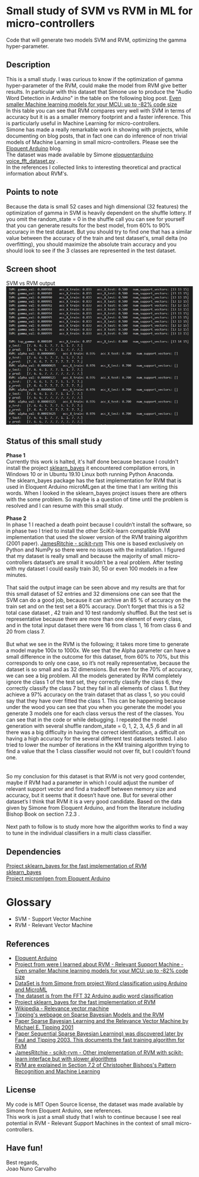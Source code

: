 # Small study of SVM vs RVM in ML for micro-controllers
Code that will generate two models SVM and RVM, optimizing the gamma hyper-parameter.

## Description
This is a small study. I was curious to know if the optimization of gamma hyper-parameter of the RVM, could make the model from RVM give better results. In particular with this dataset that Simone use to produce the "Audio Word Detection in Arduino" in the table on the following blog post. [Even smaller Machine learning models for your MCU: up to -82% code size](https://eloquentarduino.github.io/2020/02/even-smaller-machine-learning-models-for-your-mcu/) <br>
In this table you can see that RVM compares very well with SVM in terms of accuracy but it is as a smaller memory footprint and a faster inference. This is particularly useful in Machine Learning for micro-controllers.<br>
Simone has made a really remarkable work in showing with projects, while documenting on blog posts, that in fact one can do inference of non trivial models of Machine Learning in small micro-controllers. Please see the [Eloquent Arduino](https://eloquentarduino.github.io/) blog.   
The dataset was made available by Simone [eloquentarduino voice_fft_dataset.py](https://gist.github.com/eloquentarduino/225039696c59475deef7ea182a7e1569) . <br>
In the references I collected links to interesting theoretical and practical information about RVM's.

## Points to note
Because the data is small 52 cases and high dimensional (32 features) the optimization of gamma in SVM is heavily dependent on the shuffle lottery. If you omit the random_state = 0 in the shuffle call you can see for yourself that you can generate results for the best model, from 60% to 90% accuracy in the test dataset. But you should try to find one that has a similar value between the accuracy of the train and test dataset's, small delta (no overfitting), you should maximize the absolute train accuracy and you should look to see if the 3 classes are represented in the test dataset.      

## Screen shoot
SVM vs RVM output <br>
![SVM vs RVM - model generation and gamma alpha optimization](./SVM_vs_RVM_output.png)

## Status of this small study
**Phase 1** <br>
Currently this work is halted, it's half done because because I couldn't install the project [sklearn_bayes](https://github.com/AmazaspShumik/sklearn_bayes/) it encountered compilation errors, in Windows 10 or in Ubuntu 19.10 Linux both running Python Anaconda.<br>
The sklearn_bayes package has the fast implementation for RVM that is used in Eloquent Arduino microMLgen at the time that I am writing this words. When I looked in the sklearn_bayes project issues there are others with the some problem. So maybe is a question of time until the problem is resolved and I can resume with this small study. <br>
<br>
**Phase 2** <br>
In phase 1 I reached a death point because I couldn’t install the software, so in phase two I tried to install the other SciKit-learn compatible RVM implementation that used the slower version of the RVM training algorithm (2001 paper).  [JamesRitchie - scikit-rvm](https://github.com/JamesRitchie/scikit-rvm)  This one is based exclusively on Python and NumPy so there were no issues with the installation. I figured that my dataset is really small and because the majority of small micro-controllers dataset’s are small it wouldn’t be a real problem. After testing with my dataset I could easily train 30, 50 or even 100 models in a few minutes. <br>
<br>
That said the output image can be seen above and my results are that for this small dataset of 52 entries and 32 dimensions one can see that the SVM can do a good job, because it can archive an 85 % of accuracy on the train set and on the test set a 80% accuracy. Don’t forget that this is a 52 total case dataset , 42 train and 10 test randomly shuffled. But the test set is representative because there are more than one element of every class, and in the total input dataset there were 16 from class 1, 16 from class 6 and 20 from class 7. <br>
<br>
But what we see in the RVM is the following; it takes more time to generate a model maybe 100x to 1000x. We see that the Alpha parameter can have a small difference in the outcome for this dataset, from 60% to 70%, but this corresponds to only one case, so it’s not really representative, because the dataset is so small and as 32 dimensions. But even for the 70% of accuracy, we can see a big problem.  All the models generated by RVM completely ignore the class 1 of the test set, they correctly classify the class 6, they correctly classify the class 7 but they fail in all elements of class 1. But they achieve a 97% accuracy on the train dataset that as class 1, so you could say that they have over fitted the class 1. This can be happening because under the wood you can see that you when you generate the model you generate 3 models one for each class versus the rest of the classes. You can see that in the code or while debugging.  I repeated the model generation with several shuffle random_state = 0, 1, 2, 3, 4,5 ,6 and in all there was a big difficulty in  having the correct identification, a difficult on having a high accuracy for the several different test datasets tested.  I also tried to lower the number of iterations in the KM training algorithm trying to find a value that the 1 class classifier would not over fit, but I couldn’t found one.<br>  
<br>
So my conclusion for this dataset is that RVM is not very good contender, maybe if  RVM had a parameter in which I could adjust the number of relevant support vector and find a tradeoff between memory size and accuracy, but it seems that it doesn’t have one. But for several other dataset’s I think that RVM it is a very good candidate. Based on the data given by Simone from Eloquent Arduino, and from the literature including Bishop Book on section 7.2.3 . <br>
<br>
Next path to follow is to study more how the algorithm works to find a way to tune in the individual classifiers in a multi class classifier.

## Dependencies
[Project sklearn_bayes for the fast implementation of RVM](https://github.com/AmazaspShumik/sklearn_bayes/) <br>
[sklearn_bayes](https://github.com/AmazaspShumik/sklearn_bayes/) <br>
[Project micromlgen from Eloquent Arduino](https://github.com/eloquentarduino/micromlgen) <br>

# Glossary
* SVM - Support Vector Machine 
* RVM - Relevant Vector Machine

## References
* [Eloquent Arduino](https://eloquentarduino.github.io/)
* [Project from were I learned about RVM - Relevant Support Machine - Even smaller Machine learning models for your MCU: up to -82% code size](https://eloquentarduino.github.io/2020/02/even-smaller-machine-learning-models-for-your-mcu/)
* [DataSet is from Simone from project Word classification using Arduino and MicroML](https://eloquentarduino.github.io/2019/12/word-classification-using-arduino/)
* [The dataset is from the FFT 32 Arduino audio word classification](https://gist.github.com/eloquentarduino/225039696c59475deef7ea182a7e1569)
* [Project sklearn_bayes for the fast implementation of RVM](https://github.com/AmazaspShumik/sklearn_bayes/)
* [Wikipedia - Relevance vector machine](https://en.wikipedia.org/wiki/Relevance_vector_machine)
* [Tipping's webpage on Sparse Bayesian Models and the RVM](http://www.miketipping.com/sparsebayes.htm)
* [Paper Sparse Bayesian Learning and the Relevance Vector Machine by Michael E. Tipping 2001](http://jmlr.csail.mit.edu/papers/v1/tipping01a.html)
* [Paper Sequential Sparse Bayesian Learning) was discovered later by Faul and Tipping 2003. This documents the fast training algorithm for RVM](http://www.miketipping.com/papers/met-fastsbl.pdf)
* [JamesRitchie - scikit-rvm - Other implementation of RVM with scikit-learn interface but with slower algorithms](https://github.com/JamesRitchie/scikit-rvm)
* [RVM are explained in Section 7.2 of Christopher Bishops's Pattern Recognition and Machine Learning](https://www.microsoft.com/en-us/research/people/cmbishop/?from=http%3A%2F%2Fresearch.microsoft.com%2Fen-us%2Fum%2Fpeople%2Fcmbishop%2Fprml%2F)  

## License
My code is MIT Open Source license, the dataset was made available by Simone from Eloquent Arduino, see references.<br>
This work is just a small study that I wish to continue because I see real potential in RVM - Relevant Support Machines in the context of small micro-controllers.

## Have fun!
Best regards, <br>
Joao Nuno Carvalho <br>
